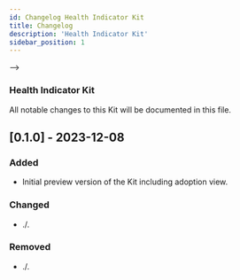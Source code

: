 ```yaml
---
id: Changelog Health Indicator Kit
title: Changelog
description: 'Health Indicator Kit'
sidebar_position: 1
---
```


<!--
TODO: Add file/fix build
![Health Indicator Kit banner](FILE_MISSING/static/img/doc-hi_header-minified.png)  <!-- required HI Kit logo -->
-->

### Health Indicator Kit

All notable changes to this Kit will be documented in this file.

## [0.1.0] - 2023-12-08

### Added

- Initial preview version of the Kit including adoption view.

### Changed

- ./.

### Removed

- ./.
